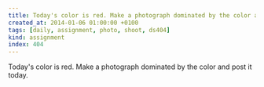 ```yaml
---
title: Today's color is red. Make a photograph dominated by the color and post it today.
created_at: 2014-01-06 01:00:00 +0100
tags: [daily, assignment, photo, shoot, ds404]
kind: assignment
index: 404
---
```


Today's color is red. Make a photograph dominated by the color and post it today.
